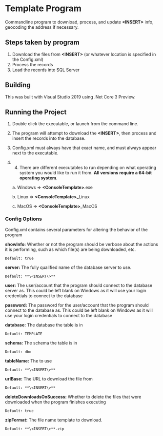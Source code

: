 # Template Program
Commandline program to download, process, and update **\<INSERT\>** info, geocoding the address if necessary.

## Steps taken by program
1. Download the files from **\<INSERT\>** (or whatever location is specified in the Config.xml)
2. Process the records
3. Load the records into SQL Server


## Building
This was built with Visual Studio 2019 using .Net Core 3 Preview.

## Running the Project
 1. Double click the executable, or launch from the command line.
 2. The program will attempt to download the **\<INSERT\>**, then process and insert the records into the database.
 3. Config.xml must always have that exact name, and must always appear next to the executable.
 4. 4.  There are different executables to run depending on what operating system
    you would like to run it from. **All versions require a 64-bit operating system**.

    a.  Windows =\> **\<ConsoleTemplate\>**.exe

    b.  Linux =\> **\<ConsoleTemplate\>**_Linux

    c.  MacOS =\> **\<ConsoleTemplate\>**_MacOS


### Config Options
Config.xml contains several parameters for altering the behavior of the program

**showInfo:** Whether or not the program should be verbose about the actions it
is performing, such as which file(s) are being downloaded, etc.

	Default: true

**server:** The fully qualified name of the database server to use.

	Default: **\<INSERT\>**

**user:** The user/account that the program should connect to the database
server as. This could be left blank on Windows as it will use your login
credentials to connect to the database

**password:** The password for the user/account that the program should connect
to the database as. This could be left blank on Windows as it will use your
login credentials to connect to the database

**database:** The database the table is in

	Default: TEMPLATE

**schema:** The schema the table is in

	Default: dbo

**tableName:** The to use

	Default: **\<INSERT\>**

**urlBase:** The URL to download the file from

	Default: **\<INSERT\>**

**deleteDownloadsOnSuccess:** Whether to delete the files that were downloaded when the program finishes executing

	Default: true

**zipFormat:** The file name template to download. 

	Default: **\<INSERT\>**.zip
